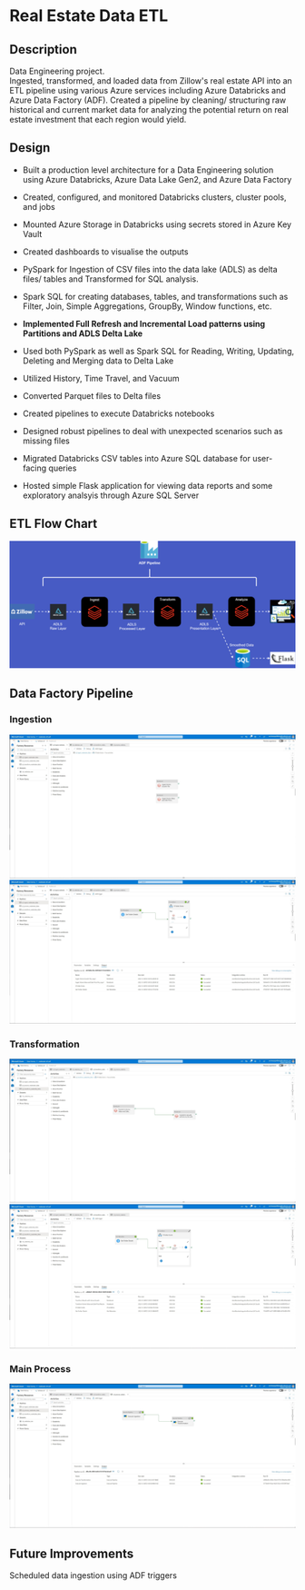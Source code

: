 # Real Estate Data ETL

## Description

Data Engineering project.\
Ingested, transformed, and loaded data from Zillow's real estate API into an ETL pipeline using various Azure services including Azure Databricks and Azure Data Factory (ADF).
Created a pipeline by cleaning/ structuring raw historical and current market data for analyzing the potential return on real estate investment that each region would yield.

## Design

- Built a production level architecture for a Data Engineering solution using Azure Databricks, Azure Data Lake Gen2, and Azure Data Factory

- Created, configured, and monitored Databricks clusters, cluster pools, and jobs

- Mounted Azure Storage in Databricks using secrets stored in Azure Key Vault

- Created dashboards to visualise the outputs

- PySpark for Ingestion of CSV files into the data lake (ADLS) as delta files/ tables and Transformed for SQL analysis.

- Spark SQL for creating databases, tables, and transformations such as Filter, Join, Simple Aggregations, GroupBy, Window functions, etc.

- **Implemented Full Refresh and Incremental Load patterns using Partitions and ADLS Delta Lake**

- Used both PySpark as well as Spark SQL for Reading, Writing, Updating, Deleting and Merging data to Delta Lake

- Utilized History, Time Travel, and Vacuum

- Converted Parquet files to Delta files

- Created pipelines to execute Databricks notebooks

- Designed robust pipelines to deal with unexpected scenarios such as missing files

- Migrated Databricks CSV tables into Azure SQL database for user-facing queries

- Hosted simple Flask application for viewing data reports and some exploratory analsyis through Azure SQL Server

## ETL Flow Chart

![](images/etl-pipeline.png)

## Data Factory Pipeline

### Ingestion

![Ingestion Files](images/adf-ingestion-files.jpg)
![Ingestion ](images/adf-ingestion.jpg)

### Transformation

![Transformation Files](images/adf-transformation-files.jpg)
![Transformation](images/adf-transformation.jpg)

### Main Process

![Main Process](images/adf-main-process.jpg)

## Future Improvements

Scheduled data ingestion using ADF triggers
